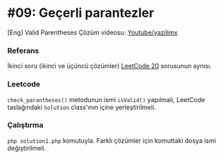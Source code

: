 # #09: Geçerli parantezler

[Eng] Valid Parentheses
Çözüm videosu: [Youtube/yazilimx](https://youtu.be/1deW3bxwWw4)

### Referans

İkinci soru (ikinci ve üçüncü çözümler) [LeetCode 20](https://leetcode.com/problems/valid-parentheses/) sorusunun aynısı.

### Leetcode

`check_parantheses()` metodunun ismi `isValid()` yapılmalı, LeetCode taslağındaki `Solution` class'ının içine yerleştirilmeli.

### Çalıştırma

`php solution1.php` komutuyla. Farklı çözümler için komuttaki dosya ismi değiştirilmeli.
